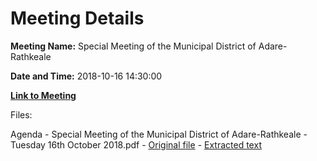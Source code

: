 # Meeting Details

**Meeting Name:** Special Meeting of the Municipal District of Adare-Rathkeale

**Date and Time:** 2018-10-16 14:30:00

**[Link to Meeting](https://www.limerick.ie/council/whats-on/special-meeting-municipal-district-adare-rathkeale-13)**

Files: 

Agenda - Special Meeting of the Municipal District of Adare-Rathkeale - Tuesday 16th October 2018.pdf - [Original file](https://www.limerick.ie/sites/default/files/media/documents/2018-10/00%20Agenda%2016th%20October%202018.pdf) - [Extracted text](./Agenda%20-%C2%A0Special%20Meeting%20of%20the%20Municipal%20District%20of%20Adare-Rathkeale%20-%20Tuesday%2016th%20October%202018.md)

